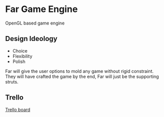 # Far Game Engine
OpenGL based game engine

## Design Ideology

- Choice
- Flexibility
- Polish

Far will give the user options to mold any game without rigid constraint. They will have crafted the game by the end, Far will just be the supporting struts.

## Trello

[Trello board](https://trello.com/b/lwY4l3TB)
